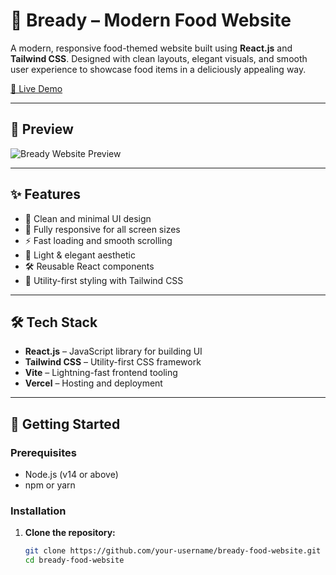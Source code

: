 # 🍞 Bready – Modern Food Website

A modern, responsive food-themed website built using **React.js** and **Tailwind CSS**. Designed with clean layouts, elegant visuals, and smooth user experience to showcase food items in a deliciously appealing way.

[🔗 Live Demo](https://bready-food-website.vercel.app/)

---

## 📸 Preview

![Bready Website Preview](https://www.awesomescreenshot.com/video/40418505?key=76f8572d22f0f8ec2d5fb89f15a192d8) <!-- Replace with actual preview image URL if available -->

---

## ✨ Features

- 🧩 Clean and minimal UI design
- 📱 Fully responsive for all screen sizes
- ⚡ Fast loading and smooth scrolling
- 🌙 Light & elegant aesthetic
- 🛠️ Reusable React components
- 💨 Utility-first styling with Tailwind CSS

---

## 🛠️ Tech Stack

- **React.js** – JavaScript library for building UI
- **Tailwind CSS** – Utility-first CSS framework
- **Vite** – Lightning-fast frontend tooling
- **Vercel** – Hosting and deployment

---

## 🚀 Getting Started

### Prerequisites

- Node.js (v14 or above)
- npm or yarn

### Installation

1. **Clone the repository:**

   ```bash
   git clone https://github.com/your-username/bready-food-website.git
   cd bready-food-website

